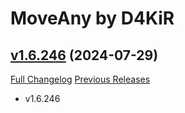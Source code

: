 # MoveAny by D4KiR

## [v1.6.246](https://github.com/d4kir92/MoveAny/tree/v1.6.246) (2024-07-29)
[Full Changelog](https://github.com/d4kir92/MoveAny/compare/v1.6.245...v1.6.246) [Previous Releases](https://github.com/d4kir92/MoveAny/releases)

- v1.6.246  

